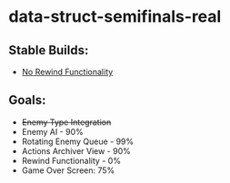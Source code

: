# data-struct-semifinals-real

## Stable Builds:
- [No Rewind Functionality](https://github.com/Allie1080/data-struct-semifinals-real/blob/main/Debug/test3.exe)

## Goals:
- ~~Enemy Type Integration~~
- Enemy AI - 90%
- Rotating Enemy Queue - 99%
- Actions Archiver View - 90%
- Rewind Functionality - 0%
- Game Over Screen: 75%